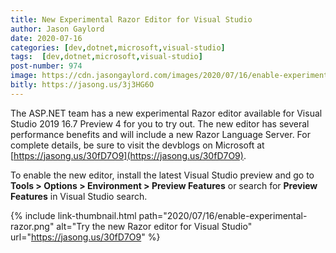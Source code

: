 ```yaml
---
title: New Experimental Razor Editor for Visual Studio
author: Jason Gaylord
date: 2020-07-16
categories: [dev,dotnet,microsoft,visual-studio]
tags:  [dev,dotnet,microsoft,visual-studio]
post-number: 974
image: https://cdn.jasongaylord.com/images/2020/07/16/enable-experimental-razor.png
bitly: https://jasong.us/3j3HG6O
---
```


The ASP.NET team has a new experimental Razor editor available for Visual Studio 2019 16.7 Preview 4 for you to try out. The new editor has several performance benefits and will include a new Razor Language Server. For complete details, be sure to visit the devblogs on Microsoft at [https://jasong.us/30fD7O9](https://jasong.us/30fD7O9).

To enable the new editor, install the latest Visual Studio preview and go to **Tools > Options > Environment > Preview Features** or search for **Preview Features** in Visual Studio search.

{% include link-thumbnail.html path="2020/07/16/enable-experimental-razor.png" alt="Try the new Razor editor for Visual Studio" url="https://jasong.us/30fD7O9" %}